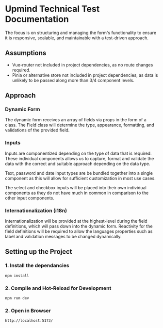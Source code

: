 # Upmind Technical Test Documentation

The focus is on structuring and managing the form's functionality to ensure it is responsive, scalable, and maintainable with a test-driven approach.

## Assumptions

- Vue-router not included in project dependencies, as no route changes required.
- Pinia or alternative store not included in project dependencies, as data is unlikely to be passed along more than 3/4 component levels.

## Approach

### Dynamic Form

The dynamic form receives an array of fields via props in the form of a class. The Field class will determine the type, appearance, formatting, and validations of the provided field.

### Inputs

Inputs are componentized depending on the type of data that is required. These individual components allows us to capture, format and validate the data with the correct and suitable approach depending on the data type.

Text, password and date input types are be bundled together into a single component as this will allow for sufficient customization in most use cases.

The select and checkbox inputs will be placed into their own individual components as they do not have much in common in comparison to the other input components.

### Internationalization (i18n)

Internationalization will be provided at the highest-level during the field definitions, which will pass down into the dynamic form. Reactivity for the field definitions will be required to allow the languages properties such as label and validation messages to be changed dynamically.

## Setting up the Project

### 1. Install the dependancies

```sh
npm install
```

### 2. Compile and Hot-Reload for Development

```sh
npm run dev
```

### 2. Open in Browser

```sh
http://localhost:5173/
```
